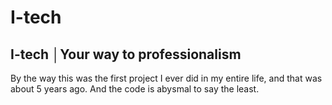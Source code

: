 # I-tech
## I-tech │Your way to professionalism

By the way this was the first project I ever did in my entire life, and that was about 5 years ago. And the code is abysmal to say the least.
